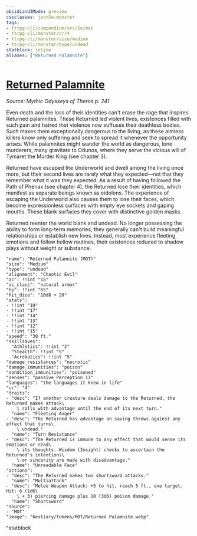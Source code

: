```yaml
---
obsidianUIMode: preview
cssclasses: json5e-monster
tags:
- ttrpg-cli/compendium/src/5e/mot
- ttrpg-cli/monster/cr/4
- ttrpg-cli/monster/size/medium
- ttrpg-cli/monster/type/undead
statblock: inline
aliases: ["Returned Palamnite"]
---
```

# [Returned Palamnite](3-Compendium\CLI\bestiary\undead/returned-palamnite-mot.md)
*Source: Mythic Odysseys of Theros p. 241*  

Even death and the loss of their identities can't erase the rage that inspires Returned palamnites. These Returned led violent lives, existences filled with such pain and hatred that violence now suffuses their deathless bodies. Such makes them exceptionally dangerous to the living, as these aimless killers know only suffering and seek to spread it whenever the opportunity arises. While palamnites might wander the world as dangerous, lone murderers, many gravitate to Odunos, where they serve the vicious will of Tymaret the Murder King (see chapter 3).

Returned have escaped the Underworld and dwell among the living once more, but their second lives are rarely what they expected—not that they remember what it was they expected. As a result of having followed the Path of Phenax (see chapter 4), the Returned lose their identities, which manifest as separate beings known as eidolons. The experience of escaping the Underworld also causes them to lose their faces, which become expressionless surfaces with empty eye sockets and gaping mouths. These blank surfaces they cover with distinctive golden masks.

Returned reenter the world blank and undead. No longer possessing the ability to form long-term memories, they generally can't build meaningful relationships or establish new lives. Instead, most experience fleeting emotions and follow hollow routines, their existences reduced to shadow plays without weight or substance.

```statblock
"name": "Returned Palamnite (MOT)"
"size": "Medium"
"type": "undead"
"alignment": "Chaotic Evil"
"ac": !!int "15"
"ac_class": "natural armor"
"hp": !!int "65"
"hit_dice": "10d8 + 20"
"stats":
- !!int "10"
- !!int "17"
- !!int "14"
- !!int "13"
- !!int "12"
- !!int "15"
"speed": "30 ft."
"skillsaves":
  "Athletics": !!int "2"
  "Stealth": !!int "5"
  "Acrobatics": !!int "5"
"damage_resistances": "necrotic"
"damage_immunities": "poison"
"condition_immunities": "poisoned"
"senses": "passive Perception 11"
"languages": "the languages it knew in life"
"cr": "4"
"traits":
- "desc": "If another creature deals damage to the Returned, the Returned makes attack\
    \ rolls with advantage until the end of its next turn."
  "name": "Fleeting Anger"
- "desc": "The Returned has advantage on saving throws against any effect that turns\
    \ undead."
  "name": "Turn Resistance"
- "desc": "The Returned is immune to any effect that would sense its emotions or read\
    \ its thoughts. Wisdom (Insight) checks to ascertain the Returned's intentions\
    \ or sincerity are made with disadvantage."
  "name": "Unreadable Face"
"actions":
- "desc": "The Returned makes two shortsword attacks."
  "name": "Multiattack"
- "desc": "Melee Weapon Attack: +5 to hit, reach 5 ft., one target. Hit: 6 (1d6\
    \ + 3) piercing damage plus 10 (3d6) poison damage."
  "name": "Shortsword"
"source":
- "MOT"
"image": "bestiary/tokens/MOT/Returned Palamnite.webp"
```
^statblock